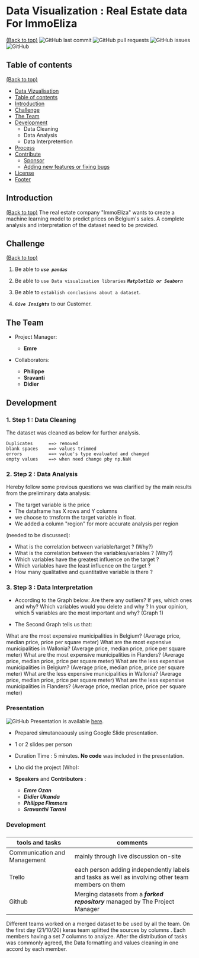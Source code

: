 # Data Visualization : Real Estate data For ImmoEliza  
[(Back to top)](#top)
![GitHub last commit](https://img.shields.io/github/last-commit/mremreozan/Data_visualization)
![GitHub pull requests](https://img.shields.io/github/issues-pr/mremreozan/Data_visualization)
![GitHub issues](https://img.shields.io/github/issues-raw/navendu-pottekkat/mremreozan/Data_visualization)
![GitHub](https://img.shields.io/github/license/mremreozan/Data_visualization)


## Table of contents 
[(Back to top)](#table-of-contents)


- [Data Vizualisation](#project-title)
- [Table of contents](#table-of-contents)
- [Introduction](#introduction)
- [Challenge](#challenge)
- [The Team](#team)
- [Development](#development)
   - Data Cleaning
   - Data Analysis
   - Data Interpretention
- [Process](#process)
- [Contribute](#contribute)
    - [Sponsor](#sponsor)
    - [Adding new features or fixing bugs](#adding-new-features-or-fixing-bugs)
- [License](#license)
- [Footer](#footer)



## Introduction
[(Back to top)](#introduction)
The real estate company "ImmoEliza" wants to create a machine learning model to predict prices on Belgium's sales. A complete analysis and interpretation of the dataset need to be provided.

## Challenge   
[(Back to top)](#challenge)

1. Be able to ***```use pandas```***   

1. Be able to ```use Data visualisation libraries```  ***``Matplotlib or Seaborn``***    

1. Be able to ``establish conclusions about a dataset``.

1. ***``Give Insights``*** to our Customer.

## The Team

+ Project Manager:
    + **Emre**

+ Collaborators:
    + **Philippe**
    + **Sravanti**
    + **Didier**

## Development

### 1. Step 1 : Data Cleaning

The dataset was cleaned as below for further analysis.

    Duplicates      ==> removed
    blank spaces    ==> values trimmed
    errors          ==> value's type evaluated and changed
    empty values    ==> when need change pby np.NaN

### 2. Step 2 : Data Analysis

Hereby follow some previous questions we was clarified by the main results from the preliminary data analysis:

+ The target variable is the price 
+ The dataframe has X rows and Y columns
+ we choose to trnsform the target variable in float.
+ We added a column "region" for more accurate analysis per region

 (needed to be discussed):

+ What is the correlation between variable/target ? (Why?) 
+ What is the correlation between the variables/variables ? (Why?) 
+ Which variables have the greatest influence on the target ? 
+ Which variables have the least influence on the target ? 
+ How many qualitative and quantitative variable is there ? 


### 3. Step 3 : Data Interpretation

- According to the Graph below:
  Are there any outliers? If yes, which ones and why? Which variables would you delete and why ? In your opinion, which 5 variables are the most important and why?
(Graph 1)


- The Second Graph tells us that:

 What are the most expensive municipalities in Belgium? (Average price, median price, price per square meter)
 What are the most expensive municipalities in Wallonia? (Average price, median price, price per square meter)
 What are the most expensive municipalities in Flanders? (Average price, median price, price per square meter)
 What are the less expensive municipalities in Belgium? (Average price, median price, price per square meter)
 What are the less expensive municipalities in Wallonia? (Average price, median price, price per square meter)
 What are the less expensive municipalities in Flanders? (Average price, median price, price per square meter) 
 
 ### Presentation
 ![GitHub](https://img.shields.io/badge/presentation-26.10.2020-orange)  Presentation is available [here](https://docs.google.com/presentation/d/1wNy2HfNybQMJ20N0doVz2E7TKnExpVXYTFm42aRJbjw/edit#slide=id.p2).

* Prepared simutaneaously using Google Slide presentation. 
* 1 or 2 slides per person
* Duration Time : 5 minutes. **No code** was included in the presentation.
* Lho did the project (Who):

* **Speakers** and **Contributors** : 
    - ***Emre Ozan***
    - ***Didier Ukanda***
    - ***Philippe Fimmers***
    - ***Sravanthi Tarani***

### Development
###
###
|tools and tasks | comments |
| ------------------------------------------ | -------------------------------------- |
| Communication and Management | mainly through live discussion on-site |
| Trello |each person adding independently labels and tasks as well as involving other team members on them |
| Github | Merging datasets from a ***forked repository*** managed by The Project Manager|

Different teams worked on a merged dataset to be used by all the team. 
On the first day (21/10/20) keras team splitted the sources by columns . Each members having a set 7 columns to analyze. After the distribution of tasks was commonly agreed, the Data formatting and values cleaning in one accord by each member.
